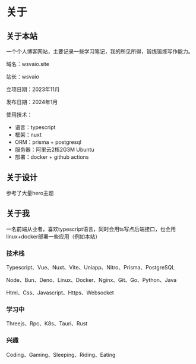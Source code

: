 # 关于

## 关于本站

一个个人博客网站，主要记录一些学习笔记，我的所见所得，锻炼锻炼写作能力。



域名：wsvaio.site

站长：wsvaio

立项日期：2023年11月

发布日期：2024年1月

使用技术：
  - 语言：typescript
  - 框架：nuxt
  - ORM：prisma + postgresql
  - 服务器：阿里云2核2G3M Ubuntu
  - 部署：docker + github actions

## 关于设计
参考了大量hero主题
  
## 关于我

一名前端从业者，喜欢typescript语言，同时会用ts写点后端接口，也会用linux+docker部署一些应用（例如本站）


### 技术栈

Typescript、Vue、Nuxt、Vite、Uniapp、Nitro、Prisma、PostgreSQL

Node、Bun、Deno、Linux、Docker、Nginx、Git、Go、Python、Java

Html、Css、Javascript、Https、Websocket


### 学习中

Threejs、Rpc、K8s、Tauri、Rust


### 兴趣

Coding、Gaming、Sleeping、Riding、Eating

